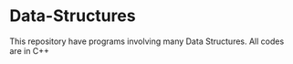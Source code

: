 # Data-Structures
This repository have programs involving many Data Structures. All codes are in C++
